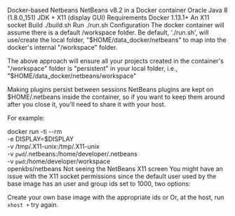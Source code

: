 Docker-based Netbeans
NetBeans v8.2 in a Docker container
Oracle Java 8 (1.8.0_151) JDK + X11 (display GUI)
Requirements
Docker 1.13.1+
An X11 socket
Build
./build.sh
Run
./run.sh
Configuration
The docker container will assume there is a default /workspace folder. Be default, './run.sh', will use/create the local folder, "$HOME/data_docker/netbeans" to map into the docker's internal "/workspace" folder.

The above approach will ensure all your projects created in the container's "/workspace" folder is "persistent" in your local folder, i.e., "$HOME/data_docker/netbeans/workspace"

Making plugins persist between sessions
NetBeans plugins are kept on $HOME/.netbeans inside the container, so if you want to keep them around after you close it, you'll need to share it with your host.

For example:

docker run -ti --rm \
           -e DISPLAY=$DISPLAY \
           -v /tmp/.X11-unix:/tmp/.X11-unix \
           -v `pwd`/.netbeans:/home/developer/.netbeans \
           -v `pwd`:/home/developer/workspace \
           openkbs/netbeans
Not seeing the NetBeans X11 screen
You might have an issue with the X11 socket permissions since the default user used by the base image has an user and group ids set to 1000, two options:

Create your own base image with the appropriate ids or
Or, at the host, run
`xhost +` 
try again.

